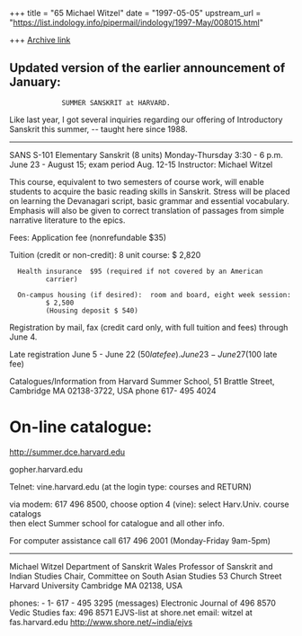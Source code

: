 +++
title = "65 Michael Witzel"
date = "1997-05-05"
upstream_url = "https://list.indology.info/pipermail/indology/1997-May/008015.html"

+++
[Archive link](https://list.indology.info/pipermail/indology/1997-May/008015.html)




Updated version of the earlier announcement of January:
------------------------------------------------------


                 SUMMER SANSKRIT at HARVARD.

Like last year, I got several inquiries regarding our offering of
Introductory Sanskrit this summer, -- taught here since 1988. 


-----------------------------------------------------------------------------


  SANS S-101 Elementary Sanskrit 
  (8 units)  Monday-Thursday 3:30 - 6 p.m.
  June 23 - August 15;  exam period Aug. 12-15
  Instructor: Michael Witzel 

  This course, equivalent to two semesters of course work, will 
  enable students to acquire the basic reading skills in Sanskrit. Stress
  will be placed on learning the Devanagari script, basic grammar and 
  essential vocabulary. Emphasis will also be given to correct 
  translation of passages from simple narrative literature to the epics.


Fees: Application fee (nonrefundable $35)

Tuition (credit or non-credit): 8 unit course: $ 2,820

      Health insurance  $95 (required if not covered by an American 
             carrier) 

      On-campus housing (if desired):  room and board, eight week session:
             $ 2,500     
             (Housing deposit $ 540)  

Registration by mail, fax (credit card only, with full tuition and fees)
through June 4.

Late registration  June 5 - June 22 ($50 late fee).
                   June 23- June 27 ($100 late fee)

Catalogues/Information 
from Harvard Summer School, 51 Brattle Street, Cambridge MA 
02138-3722, USA
phone 617- 495 4024 


On-line catalogue:
=================

http://summer.dce.harvard.edu

gopher.harvard.edu

Telnet:  vine.harvard.edu  (at the login type: courses and RETURN)

via modem:  617 496 8500, 
            choose option 4 (vine): 
            select Harv.Univ. course catalogs    
            then elect Summer school for catalogue and all other info.

For computer assistance call 617 496 2001 (Monday-Friday 9am-5pm)


--------------------------------------------------------------------


Michael Witzel                              Department of Sanskrit
Wales Professor of Sanskrit                 and Indian Studies
Chair, Committee on South Asian Studies     53 Church Street
Harvard University                          Cambridge MA 02138, USA

phones: - 1- 617 - 495 3295 (messages)      Electronic Journal of
                   496 8570                 Vedic Studies
fax:               496 8571                 EJVS-list at shore.net
email:  witzel at fas.harvard.edu             http://www.shore.net/~india/ejvs








